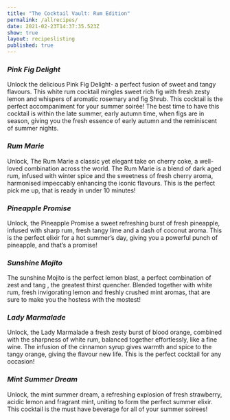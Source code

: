```yaml
---
title: "The Cocktail Vault: Rum Edition"
permalink: /allrecipes/
date: 2021-02-23T14:37:35.523Z
show: true
layout: recipeslisting
published: true
---
```

### *Pink Fig Delight*

Unlock the delicious Pink Fig Delight- a perfect fusion of sweet and tangy flavours. This white rum cocktail mingles sweet rich fig with fresh zesty lemon and whispers of aromatic rosemary and fig Shrub. This cocktail is the perfect accompaniment for your summer soirée! The best time to have this cocktail is within the late summer, early autumn time, when figs are in season, giving you the fresh essence of early autumn and the reminiscent of summer nights.

### *Rum Marie* 

Unlock, The Rum Marie a classic yet elegant take on cherry coke, a well-loved combination across the world. The Rum Marie is a blend of dark aged rum, infused with winter spice and the sweetness of fresh cherry aroma, harmonised impeccably enhancing the iconic flavours. This is the perfect pick me up, that is ready in under 10 minutes!

### *Pineapple Promise* 

Unlock, the Pineapple Promise a sweet refreshing burst of fresh pineapple, infused with sharp rum, fresh tangy lime and a dash of coconut aroma. This is the perfect elixir for a hot summer’s day, giving you a powerful punch of pineapple, and that’s a promise!

### *Sunshine Mojito*

The sunshine Mojito is the perfect lemon blast, a perfect combination of zest and tang , the greatest thirst quencher. Blended together with white rum, fresh invigorating lemon and freshly crushed mint aromas, that are sure to make you the hostess with the mostest!

### *Lady Marmalade* 

Unlock, the Lady Marmalade a fresh zesty burst of blood orange, combined with the sharpness of white rum, balanced together effortlessly, like a fine wine. The infusion of the cinnamon syrup gives warmth and spice to the tangy orange, giving the flavour new life. This is the perfect cocktail for any occasion!

### *Mint Summer Dream*

Unlock, the mint summer dream, a refreshing explosion of fresh strawberry, acidic lemon and fragrant mint, uniting to form the perfect summer elixir. This cocktail is the must have beverage for all of your summer soirees!